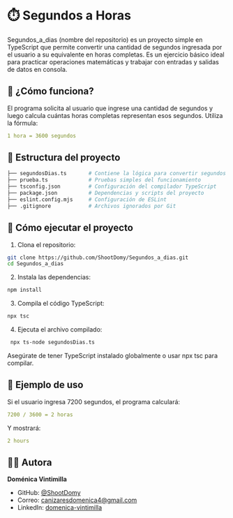 # ⏱️ Segundos a Horas

Segundos_a_dias (nombre del repositorio) es un proyecto simple en TypeScript que permite convertir una cantidad de segundos ingresada por el usuario a su equivalente en horas completas. Es un ejercicio básico ideal para practicar operaciones matemáticas y trabajar con entradas y salidas de datos en consola.

## 🧠 ¿Cómo funciona?

El programa solicita al usuario que ingrese una cantidad de segundos y luego calcula cuántas horas completas representan esos segundos. Utiliza la fórmula:

```yaml
1 hora = 3600 segundos
```

## 📁 Estructura del proyecto

```bash
├── segundosDias.ts       # Contiene la lógica para convertir segundos a horas
├── prueba.ts             # Pruebas simples del funcionamiento
├── tsconfig.json         # Configuración del compilador TypeScript
├── package.json          # Dependencias y scripts del proyecto
├── eslint.config.mjs     # Configuración de ESLint
├── .gitignore            # Archivos ignorados por Git
```

## 🚀 Cómo ejecutar el proyecto

1. Clona el repositorio:

```bash
git clone https://github.com/ShootDomy/Segundos_a_dias.git
cd Segundos_a_dias

```

2. Instala las dependencias:

```bash
npm install
```

3. Compila el código TypeScript:

```bash
npx tsc
```

4. Ejecuta el archivo compilado:

```bash
 npx ts-node segundosDias.ts

```

Asegúrate de tener TypeScript instalado globalmente o usar npx tsc para compilar.

## 🧪 Ejemplo de uso

Si el usuario ingresa 7200 segundos, el programa calculará:

```yaml
7200 / 3600 = 2 horas
```

Y mostrará:

```yaml
2 hours
```

## 👩‍💻 Autora

**Doménica Vintimilla**

- GitHub: [@ShootDomy](https://github.com/ShootDomy)
- Correo: [canizaresdomenica4@gmail.com](canizaresdomenica4@gmail.com)
- LinkedIn: [domenica-vintimilla](https://www.linkedin.com/in/domenica-vintimilla-24a735245/)
